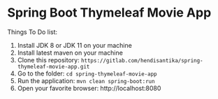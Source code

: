 # Spring Boot Thymeleaf Movie App

Things To Do list:
1. Install JDK 8 or JDK 11 on your machine
2. Install latest maven on your machine
3. Clone this repository: `https://gitlab.com/hendisantika/spring-thymeleaf-movie-app.git`
4. Go to the folder: `cd spring-thymeleaf-movie-app`
5. Run the application: `mvn clean spring-boot:run`
6. Open your favorite browser: http://localhost:8080